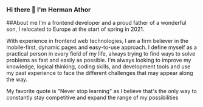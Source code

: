 ### Hi there 👋 I'm Herman Athor

##About me
 I’m a frontend developer and a proud father of a wonderful son, I relocated to Europe at the start of spring in 2021.

With experience in frontend web technologies, I am a firm believer in the mobile-first, dynamic pages and easy-to-use approach. I define myself as a practical person in every field of my life, always trying to find ways to solve problems as fast and easily as possible. I'm always looking to improve my knowledge, logical thinking, coding skills, and development tools and use my past experience to face the different challenges that may appear along the way.

My favorite quote is "Never stop learning" as I believe that's the only way to constantly stay competitive and expand the range of my possibilities


<!--
**HermanAthor/HermanAthor** is a ✨ _special_ ✨ repository because its `README.md` (this file) appears on your GitHub profile.

Here are some ideas to get you started:

- 🔭 I’m currently working on ...
- 🌱 I’m currently learning ...
- 👯 I’m looking to collaborate on ...
- 🤔 I’m looking for help with ...
- 💬 Ask me about ...
- 📫 How to reach me: ...
- 😄 Pronouns: ...
- ⚡ Fun fact: ...
-->
